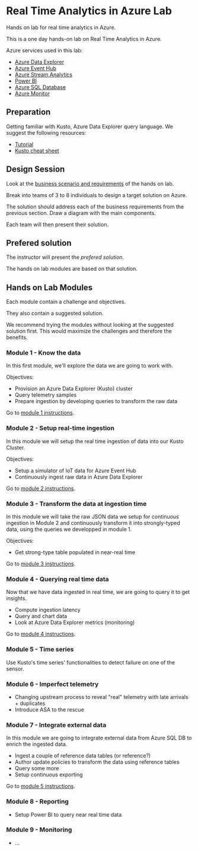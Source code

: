 # Real Time Analytics in Azure Lab

Hands on lab for real time analytics in Azure.

This is a one day hands-on lab on Real Time Analytics in Azure.

Azure services used in this lab:

*   [Azure Data Explorer](https://docs.microsoft.com/en-us/azure/data-explorer/data-explorer-overview)
*   [Azure Event Hub](https://docs.microsoft.com/en-us/azure/event-hubs/event-hubs-about)
*   [Azure Stream Analytics](https://docs.microsoft.com/en-us/azure/stream-analytics/stream-analytics-introduction)
*   [Power BI](https://docs.microsoft.com/en-us/power-bi/)
*   [Azure SQL Database](https://docs.microsoft.com/en-us/azure/sql-database/sql-database-technical-overview)
*   [Azure Monitor](https://docs.microsoft.com/en-us/azure/azure-monitor/overview)

## Preparation

Getting familiar with Kusto, Azure Data Explorer query language.  We suggest the following resources:
* [Tutorial](https://docs.microsoft.com/en-us/azure/data-explorer/kusto/query/tutorial)
* [Kusto cheat sheet](https://aka.ms/sql-analytics)

## Design Session

Look at the [business scenario and requirements](business-context.md) of the hands on lab.

Break into teams of 3 to 8 individuals to design a target solution on Azure.

The solution should address each of the business requirements from the previous section.  Draw a diagram with the main components.

Each team will then present their solution.

##  Prefered solution

The instructor will present the *prefered solution*.

The hands on lab modules are based on that solution.

## Hands on Lab Modules

Each module contain a challenge and objectives.

They also contain a suggested solution.

We recommend trying the modules without looking at the suggested solution first.  This would maximize the challenges and therefore the benefits.

### Module 1 - Know the data

In this first module, we'll explore the data we are going to work with.

Objectives:

*	Provision an Azure Data Explorer (Kusto) cluster
*   Query telemetry samples
*   Prepare ingestion by developing queries to transform the raw data

Go to [module 1 instructions](module-1).

### Module 2 - Setup real-time ingestion

In this module we will setup the real time ingestion of data into our Kusto Cluster.

Objectives:

*	Setup a simulator of IoT data for Azure Event Hub
*   Continuously ingest raw data in Azure Data Explorer

Go to [module 2 instructions](module-2).

### Module 3 - Transform the data at ingestion time

In this module we will take the raw JSON data we setup for continuous ingestion in Module 2 and continuously transform it into strongly-typed data, using the queries we developped in module 1.

Objectives:

*   Get strong-type table populated in near-real time

Go to [module 3 instructions](module-3).

### Module 4 - Querying real time data

Now that we have data ingested in real time, we are going to query it to get insights.

*   Compute ingestion latency
*   Query and chart data
*   Look at Azure Data Explorer metrics (monitoring)

Go to [module 4 instructions](module-4).

### Module 5 - Time series

Use Kusto's time series' functionalities to detect failure on one of the sensor.

### Module 6 - Imperfect telemetry

*	Changing upstream process to reveal "real" telemetry with late arrivals + duplicates
* Introduce ASA to the rescue

### Module 7 - Integrate external data

In this module we are going to integrate external data from Azure SQL DB to enrich the ingested data.

*	Ingest a couple of reference data tables (or reference?)
*	Author update policies to transform the data using reference tables
*	Query some more
*	Setup continuous exporting

Go to [module 5 instructions](module-5).

### Module 8 - Reporting

*	Setup Power BI to query near real time data

### Module 9 - Monitoring

*	...

